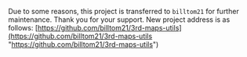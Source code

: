 Due to some reasons, this project is transferred to `billtom21` for further maintenance. Thank you for your support.
New project address is as follows: [https://github.com/billtom21/3rd-maps-utils](https://github.com/billtom21/3rd-maps-utils "https://github.com/billtom21/3rd-maps-utils")